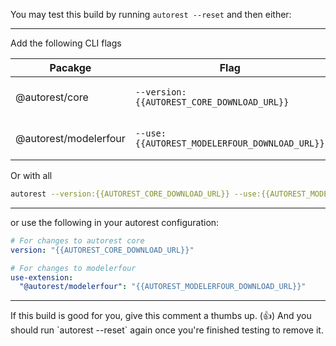 You may test this build by running `autorest --reset` and then either:

<hr>
Add the following CLI flags

| Pacakge               | Flag                                         | Description                   |
| --------------------- | -------------------------------------------- | ----------------------------- |
| @autorest/core        | `--version:{{AUTOREST_CORE_DOWNLOAD_URL}}`    | For changes to autorest core. |
| @autorest/modelerfour | `--use:{{AUTOREST_MODELERFOUR_DOWNLOAD_URL}}` | For changes to modelerfour.   |

Or with all

```bash
autorest --version:{{AUTOREST_CORE_DOWNLOAD_URL}} --use:{{AUTOREST_MODELERFOUR_DOWNLOAD_URL}}
```

<hr>
or use the following in your autorest configuration:

```yaml
# For changes to autorest core
version: "{{AUTOREST_CORE_DOWNLOAD_URL}}"

# For changes to modelerfour
use-extension:
  "@autorest/modelerfour": "{{AUTOREST_MODELERFOUR_DOWNLOAD_URL}}"
```

<hr>
If this build is good for you, give this comment a thumbs up. (👍)
And you should run `autorest --reset` again once you're finished testing to remove it.
